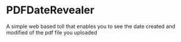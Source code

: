 # PDFDateRevealer
A simple web based toll that enables you to see the date created and modified of the pdf file you uploaded